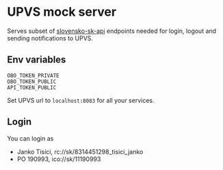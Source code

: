 # UPVS mock server

Serves subset of [slovensko-sk-api](https://github.com/slovak-egov/slovensko-sk-api) endpoints needed for login, logout and sending notifications to UPVS.

## Env variables

```shell script
OBO_TOKEN_PRIVATE
OBO_TOKEN_PUBLIC
API_TOKEN_PUBLIC
```

Set UPVS url to `localhost:8083` for all your services.

## Login

You can login as
* Janko Tisíci, rc://sk/8314451298_tisici_janko
* PO 190993, ico://sk/11190993
